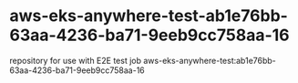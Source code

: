 # aws-eks-anywhere-test-ab1e76bb-63aa-4236-ba71-9eeb9cc758aa-16
repository for use with E2E test job aws-eks-anywhere-test:ab1e76bb-63aa-4236-ba71-9eeb9cc758aa-16
